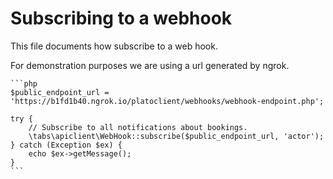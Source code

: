 # Subscribing to a webhook
This file documents how subscribe to a web hook. 

For demonstration purposes we are using a url generated by ngrok.

    ```php
    $public_endpoint_url = 'https://b1fd1b40.ngrok.io/platoclient/webhooks/webhook-endpoint.php';

    try {
        // Subscribe to all notifications about bookings.
        \tabs\apiclient\WebHook::subscribe($public_endpoint_url, 'actor');
    } catch (Exception $ex) {
        echo $ex->getMessage();
    }
    ```